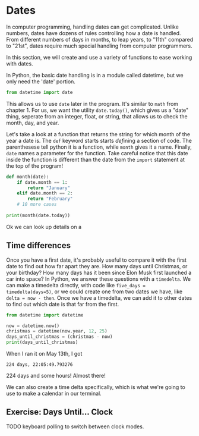# Dates

In computer programming, handling dates can get complicated. Unlike numbers,
dates have dozens of rules controlling how a date is handled. From different
numbers of days in months, to leap years, to "11th" compared to "21st", dates
require much special handling from computer programmers.

In this section, we will create and use a variety of functions to ease working
with dates.

In Python, the basic date handling is in a module called datetime, but we only
need the 'date' portion.

```python
from datetime import date
```

This allows us to use `date` later in the program. It's similar to `math` from
chapter 1. For us, we want the utility `date.today()`, which gives us a "date"
thing, seperate from an integer, float, or string, that allows us to check the
month, day, and year.

Let's take a look at a function that returns the string for which month of the
year a date is. The `def` keyword starts starts *def*ining a section of code.
The parenthesese tell python it is a function, while `month` gives it a name.
Finally, `date` names a parameter for the function. Take careful notice that
this date inside the function is different than the date from the `import`
statement at the top of the program!

```python
def month(date):
    if date.month == 1:
        return "January"
    elif date.month == 2:
        return "February"
    # 10 more cases
 
print(month(date.today))
```

Ok we can look up details on a 

## Time differences

Once you have a first date, it's probably useful to compare it with the first
date to find out how far apart they are. How many days until Christmas, or your
birthday? How many days has it been since Elon Musk first launched a car into
space? In Python, we answer these questions with a `timedelta`. We can make a
timedelta directly, with code like `five_days = timedelta(days=5)`, or we could
create one from two dates we have, like `delta = now - then`. Once we have a
timedelta, we can add it to other dates to find out which date is that far from
the first.

```python
from datetime import datetime

now = datetime.now()
christmas = datetime(now.year, 12, 25)
days_until_christmas = (christmas - now)
print(days_until_christmas)
```

When I ran it on May 13th, I got

```
224 days, 22:05:49.793276
```

224 days and some hours! Almost there!

We can also create a time delta specifically, which is what we're going to use
to make a calendar in our terminal.



## Exercise: Days Until... Clock

TODO keyboard polling to switch between clock modes.

